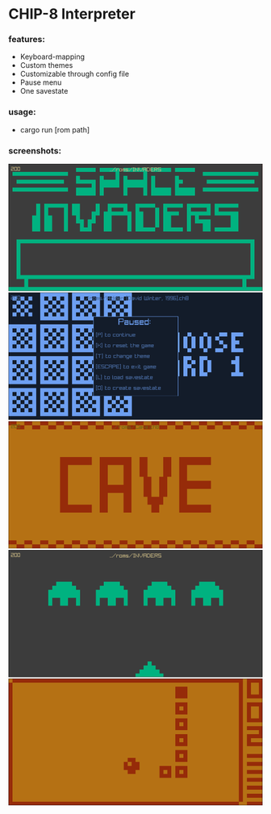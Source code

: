 # CHIP-8 Interpreter
### features:
- Keyboard-mapping
- Custom themes
- Customizable through config file
- Pause menu
- One savestate

### usage:
- cargo run [rom path]

### screenshots:
![](screenshots/screenshot_2024-10-13_18-43-09.png)
![](screenshots/screenshot_2024-10-13_18-44-33.png)
![](screenshots/screenshot_2024-10-13_18-42-33.png)
![](screenshots/screenshot_2024-10-13_18-43-30.png)
![](screenshots/screenshot_2024-10-13_18-45-29.png)

